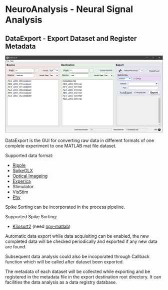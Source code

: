 # NeuroAnalysis - Neural Signal Analysis

## DataExport - Export Dataset and Register Metadata

![DataExport](./DataExport/DataExportCapture.PNG)

DataExport is the GUI for converting raw data in different formats of one complete experiment to one MATLAB mat file dataset. 

Supported data format: 
* [Ripple](https://rippleneuro.com/)
* [SpikeGLX](http://billkarsh.github.io/SpikeGLX/)
* [Optical Imageing](https://opt-imaging.com/)
* [Experica](https://experica.org/)
* Stimulator
* VisStim
* [Phy](https://github.com/cortex-lab/phy)

Spike Sorting can be incorporated in the process pipeline.

Supported Spike Sorting:
* [Kilosort2](https://github.com/MouseLand/Kilosort2) (need [npy-matlab](https://github.com/kwikteam/npy-matlab))

Automatic data export while data acquisiting can be enabled, the new completed data will be checked periodically and exported if any new data are found.

Subsequent data analysis could also be incoporated through Callback function which will be called after dataset been exported.

The metadata of each dataset will be collected while exporting and be registered in the metadata file in the export destination root directory. It can facilities the data analysis as a data registry database.